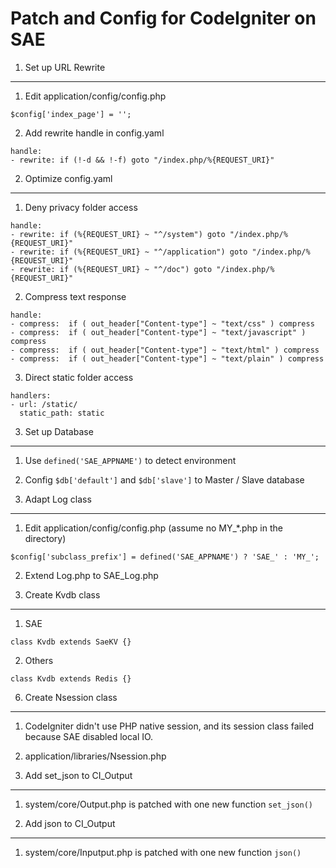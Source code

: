 Patch and Config for CodeIgniter on SAE
===

1. Set up URL Rewrite
---
1. Edit application/config/config.php
```
$config['index_page'] = '';
```
2. Add rewrite handle in config.yaml
```
handle:
- rewrite: if (!-d && !-f) goto "/index.php/%{REQUEST_URI}"
```

2. Optimize config.yaml
---
1. Deny privacy folder access
```
handle:
- rewrite: if (%{REQUEST_URI} ~ "^/system") goto "/index.php/%{REQUEST_URI}"
- rewrite: if (%{REQUEST_URI} ~ "^/application") goto "/index.php/%{REQUEST_URI}"
- rewrite: if (%{REQUEST_URI} ~ "^/doc") goto "/index.php/%{REQUEST_URI}"
```
2. Compress text response
```
handle:
- compress:  if ( out_header["Content-type"] ~ "text/css" ) compress
- compress:  if ( out_header["Content-type"] ~ "text/javascript" ) compress
- compress:  if ( out_header["Content-type"] ~ "text/html" ) compress
- compress:  if ( out_header["Content-type"] ~ "text/plain" ) compress
```
3. Direct static folder access
```
handlers:
- url: /static/
  static_path: static
```

3. Set up Database
---
1. Use `defined('SAE_APPNAME')` to detect environment
2. Config `$db['default']` and `$db['slave']` to Master / Slave database

4. Adapt Log class
---
1. Edit application/config/config.php (assume no MY_*.php in the directory)
```
$config['subclass_prefix'] = defined('SAE_APPNAME') ? 'SAE_' : 'MY_';
```
2. Extend Log.php to SAE_Log.php

5. Create Kvdb class
---
1. SAE
```
class Kvdb extends SaeKV {}
```
2. Others
```
class Kvdb extends Redis {}
```

6. Create Nsession class
---
1. CodeIgniter didn't use PHP native session, and its session class failed because SAE disabled local IO.
2. application/libraries/Nsession.php

7. Add set_json to CI_Output
---
1. system/core/Output.php is patched with one new function `set_json()`

7. Add json to CI_Output
---
1. system/core/Inputput.php is patched with one new function `json()`
